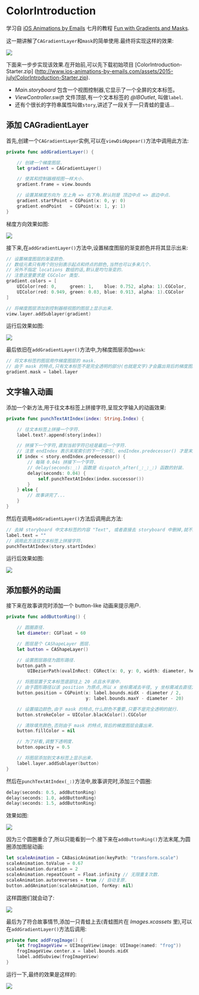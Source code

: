 # ColorIntroduction

学习自 [iOS Animations by Emails](http://www.ios-animations-by-emails.com/)
七月的教程 [Fun with Gradients and Masks](http://ios-animations-by-emails.com/posts/2015-july#tutorial).

这一期讲解了`CAGradientLayer`和`mask`的简单使用.最终将实现这样的效果:

![](https://github.com/949478479/Animations-Study/blob/master/ColorIntroduction-image/final-preview.png)

下面来一步步实现该效果.在开始前,可以先下载初始项目
[ColorIntroduction-Starter.zip]
(http://www.ios-animations-by-emails.com/assets/2015-july/ColorIntroduction-Starter.zip).

- *Main.storyboard* 包含一个视图控制器,它显示了一个全屏的文本标签。 
- *ViewController.swift* 文件顶部,有一个文本标签的 *@IBOutlet*, 叫做`label`.
- 还有个很长的字符串属性叫做`story`,讲述了一段关于一只青蛙的童话...

## 添加 CAGradientLayer

首先,创建一个`CAGradientLayer`实例,可以在`viewDidAppear()`方法中调用此方法:

```swift
private func addGradientLayer() {

    // 创建一个梯度图层.
    let gradient = CAGradientLayer()

    // 使其和控制器根视图一样大小.
    gradient.frame = view.bounds

    // 设置其梯度方向为 左上角 => 右下角.默认则是 顶边中点 => 底边中点.
    gradient.startPoint = CGPoint(x: 0, y: 0)
    gradient.endPoint   = CGPoint(x: 1, y: 1)
}
```

梯度方向效果如图:

![](https://github.com/949478479/Animations-Study/blob/master/ColorIntroduction-image/gradient.png)

接下来,在`addGradientLayer()`方法中,设置梯度图层的渐变颜色并将其显示出来:

```swift
// 设置梯度图层的渐变颜色.
// 数组元素只有两个则分别表示起点和终点的颜色,当然也可以多来几个.
// 另外不指定 locations 数组的话,默认是均匀渐变的.
// 注意这里要求是 CGColor 类型.
gradient.colors = [
    UIColor(red: 0,     green: 1,    blue: 0.752, alpha: 1).CGColor,
    UIColor(red: 0.949, green: 0.03, blue: 0.913, alpha: 1).CGColor
]

// 将梯度图层添加到控制器根视图的图层上显示出来.
view.layer.addSublayer(gradient)
```

运行后效果如图:

![](https://github.com/949478479/Animations-Study/blob/master/ColorIntroduction-image/sim-gradient.png)

最后依旧在`addGradientLayer()`方法中,为梯度图层添加`mask`:

```swift
// 将文本标签的图层用作梯度图层的 mask. 
// 由于 mask 的特点,只有文本标签不是完全透明的部分(也就是文字)才会露出背后的梯度图层.
gradient.mask = label.layer
```

## 文字输入动画

添加一个新方法,用于往文本标签上拼接字符,呈现文字输入的动画效果:

```swift
private func punchTextAtIndex(index: String.Index) {

    // 往文本标签上拼接一个字符.
    label.text?.append(story[index])

    // 拼接下一个字符,直到当前字符已经是最后一个字符.
    // 注意 endIndex 表示末尾索引的下一个索引, endIndex.predecessor() 才是末尾索引.
    if index < story.endIndex.predecessor() {
        // 每隔 0.04s 拼接下一个字符. 
        // delay(seconds:_:) 函数是 dispatch_after(_:_:_:) 函数的封装.
        delay(seconds: 0.04) {
            self.punchTextAtIndex(index.successor())
        }
    } else {
        // 故事讲完了...
    }
}
```

然后在调用`addGradientLayer()`方法后调用此方法:

```swift
// 去掉 storyboard 中文本标签的内容 "Text", 或者直接去 storyboard 中删掉,就不用写这句了.
label.text = ""
// 调用此方法往文本标签上拼接字符.
punchTextAtIndex(story.startIndex)
```

运行后效果如图:

![](https://github.com/949478479/Animations-Study/blob/master/ColorIntroduction-image/text-animated.gif)

## 添加额外的动画

接下来在故事讲完时添加一个 button-like 动画来提示用户.

```swift
private func addButtonRing() {

    // 圆圈直径.
    let diameter: CGFloat = 60

    // 图层是个 CAShapeLayer 图层.
    let button = CAShapeLayer()

    // 设置图层路径为圆形路径.
    button.path = 
        UIBezierPath(ovalInRect: CGRect(x: 0, y: 0, width: diameter, height: diameter)).CGPath

    // 将图层置于文本标签底部往上 20 点且水平居中.
    // 由于圆形路径以该 position 为原点,所以 x 坐标需减去半径, y 坐标需减去直径方符合需求.
    button.position = CGPoint(x: label.bounds.midX - diameter / 2, 
                              y: label.bounds.maxY - diameter - 20)

    // 设置描边颜色,由于 mask 的特点,什么颜色不重要,只要不是完全透明的就行.
    button.strokeColor = UIColor.blackColor().CGColor

    // 清除填充颜色,否则由于 mask 的特点,背后的梯度图层会露出来.
    button.fillColor = nil

    // 为了好看,调整下透明度.
    button.opacity = 0.5

    // 将图层添加到文本标签上显示出来.
    label.layer.addSublayer(button)
}
```

然后在`punchTextAtIndex(_:)`方法中,故事讲完时,添加三个圆圈:

```swift
delay(seconds: 0.5, addButtonRing)
delay(seconds: 1.0, addButtonRing)
delay(seconds: 1.5, addButtonRing)
```

效果如图:

![](https://github.com/949478479/Animations-Study/blob/master/ColorIntroduction-image/rings-same-position.png)

因为三个圆圈重合了,所以只能看到一个.接下来在`addButtonRing()`方法末尾,为圆圈添加图层动画:

```swift
let scaleAnimation = CABasicAnimation(keyPath: "transform.scale")
scaleAnimation.toValue = 0.67
scaleAnimation.duration = 2
scaleAnimation.repeatCount = Float.infinity // 无限重复次数.
scaleAnimation.autoreverses = true // 自动复原.
button.addAnimation(scaleAnimation, forKey: nil)
```

这样圆圈们就会动了:

![](https://github.com/949478479/Animations-Study/blob/master/ColorIntroduction-image/rings-animated.gif)

最后为了符合故事情节,添加一只青蛙上去(青蛙图片在 *Images.xcassets* 里),可以在`addGradientLayer()`方法后调用:

```swift
private func addFrogImage() {
    let frogImageView = UIImageView(image: UIImage(named: "frog"))
    frogImageView.center.x = label.bounds.midX
    label.addSubview(frogImageView)
}
```

运行一下,最终的效果是这样的:

![](https://github.com/949478479/Animations-Study/blob/master/ColorIntroduction-image/final-project.png)
